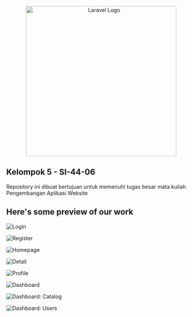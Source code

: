 <p align="center"><a href="https://laravel.com" target="_blank"><img src="https://raw.githubusercontent.com/laravel/art/master/logo-lockup/5%20SVG/2%20CMYK/1%20Full%20Color/laravel-logolockup-cmyk-red.svg" width="400" alt="Laravel Logo"></a></p>


## Kelompok 5 - SI-44-06

Repository ini dibuat bertujuan untuk memenuhi tugas besar mata kuliah Pengembangan Aplikasi Website


## Here's some preview of our work
![Login](https://github.com/wisnuwirayuda15/TUBES_WAD/raw/master/public/img/screenshots/7.png)

![Register](https://github.com/wisnuwirayuda15/TUBES_WAD/raw/master/public/img/screenshots/8.png)

![Homepage](https://github.com/wisnuwirayuda15/TUBES_WAD/raw/master/public/img/screenshots/1.png)

![Detail](https://github.com/wisnuwirayuda15/TUBES_WAD/raw/master/public/img/screenshots/2.png)

![Profile](https://github.com/wisnuwirayuda15/TUBES_WAD/raw/master/public/img/screenshots/3.png)

![Dashboard](https://github.com/wisnuwirayuda15/TUBES_WAD/raw/master/public/img/screenshots/4.png)

![Dashboard: Catalog](https://github.com/wisnuwirayuda15/TUBES_WAD/raw/master/public/img/screenshots/5.png)

![Dashboard: Users](https://github.com/wisnuwirayuda15/TUBES_WAD/raw/master/public/img/screenshots/6.png)

